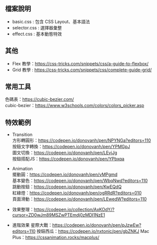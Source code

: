 檔案說明
------
* basic.css : 包含 CSS Layout、基本語法
* selector.css : 選擇器彙整
* effect.css : 基本動態特效

其他
------
* Flex 教學：https://css-tricks.com/snippets/css/a-guide-to-flexbox/
* Grid 教學 : https://css-tricks.com/snippets/css/complete-guide-grid/

常用工具
------
色碼表：https://cubic-bezier.com/ </br>
cubic-bezier：https://www.w3schools.com/colors/colors_picker.asp </br>

特效範例
------
* Transition </br>
方形轉圓形：https://codepen.io/donovanh/pen/NPYNGa?editors=110 </br>
按鈕文字轉換：https://codepen.io/donovanh/pen/YPMGpJ </br>
圖文切換：https://codepen.io/donovanh/pen/LEvjJg </br>
按鈕搭配JS：https://codepen.io/donovanh/pen/YPbxqa </br>

* Animation </br>
擺動圓：https://codepen.io/donovanh/pen/vMPgmd </br>
基本變色：https://codepen.io/donovanh/pen/WbqNwd?editors=110 </br>
跳動按鈕：https://codepen.io/donovanh/pen/KwEQdQ </br>
紅綠燈：https://codepen.io/donovanh/pen/ogRRdR?editors=010 </br>
頁面滑動：https://codepen.io/donovanh/pen/LEwedW?editors=110 </br>

* 效果整理：https://codepen.io/collection/AxKOdY/?cursor=ZD0wJm89MSZwPTEmdj0zMDI1NzE1

* 進階效果
星際大戰：https://codepen.io/donovanh/pen/pJzwEw?editors=110
按鈕西瓜：https://codepen.io/nxtonic/pen/gbZNKJ
Mac Plus：https://cssanimation.rocks/macplus/



